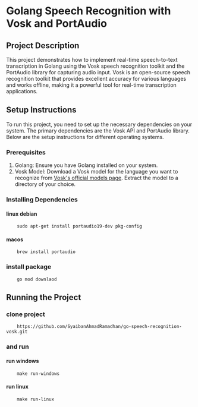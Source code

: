 # Golang Speech Recognition with Vosk and PortAudio

## Project Description
This project demonstrates how to implement real-time speech-to-text transcription in Golang using the Vosk speech recognition toolkit and the PortAudio library for capturing audio input. Vosk is an open-source speech recognition toolkit that provides excellent accuracy for various languages and works offline, making it a powerful tool for real-time transcription applications.

## Setup Instructions
To run this project, you need to set up the necessary dependencies on your system. The primary dependencies are the Vosk API and PortAudio library. Below are the setup instructions for different operating systems.

### Prerequisites
1. Golang: Ensure you have Golang installed on your system.
2. Vosk Model: Download a Vosk model for the language you want to recognize from [Vosk's official models page](https://alphacephei.com/vosk/models). Extract the model to a directory of your choice.

### Installing Dependencies
#### linux debian
```shell
    sudo apt-get install portaudio19-dev pkg-config
```

#### macos
```shell
    brew install portaudio
```

### install package
```shell
    go mod downlaod
```

## Running the Project
### clone project
```shell
    https://github.com/SyaibanAhmadRamadhan/go-speech-recognition-vosk.git
```

### and run 
#### run windows
```shell
    make run-windows
```
#### run linux
```shell
    make run-linux
```